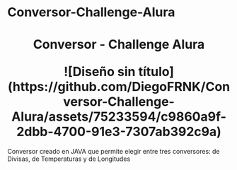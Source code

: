 # Conversor-Challenge-Alura
<h1 align="center">
  <p align="center"> Conversor - Challenge Alura </p>
  <a align="center">![Diseño sin título](https://github.com/DiegoFRNK/Conversor-Challenge-Alura/assets/75233594/c9860a9f-2dbb-4700-91e3-7307ab392c9a)</a>
</h1>
 
Conversor creado en JAVA que permite elegir entre tres conversores: de Divisas, de Temperaturas y de Longitudes




